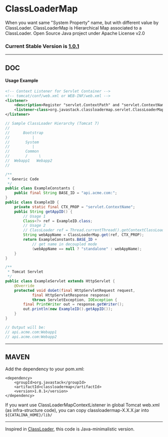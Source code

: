# ClassLoaderMap

When you want same "System Property" name, but with different value by ClassLoader. ClassLoaderMap is Hierarchical Map associated to a ClassLoader. Open Source Java project under Apache License v2.0

### Current Stable Version is [1.0.1](https://search.maven.org/#search|ga|1|g%3Aorg.javastack%20a%3Aclassloadermap)

---

## DOC

#### Usage Example

```xml
<!-- Context Listener for Servlet Container -->
<!-- tomcat/conf/web.xml or WEB-INF/web.xml -->
<listener>
	<description>Register "servlet.ContextPath" and "servlet.ContextName" in ClassLoaderMap</description>
	<listener-class>org.javastack.classloadermap.servlet.ClassLoaderMapContextListener</listener-class>
</listener>
```


```java
// Sample ClassLoader Hierarchy (Tomcat 7)
//
//      Bootstrap
//          |
//       System
//          |
//       Common
//       /     \
//  Webapp1   Webapp2
//

/**
 * Generic Code
 */
public class ExampleConstants {
	public final String BASE_ID = "api.acme.com:";
}
public class ExampleID {
    private static final CTX_PROP = "servlet.ContextName";
	public String getAppID() {
	    // Usage 1
	    Class<?> ref = ExampleID.class;
	    // Usage 2
	    // ClassLoader ref = Thread.currentThread().getContextClassLoader();
	    String webAppName = ClassLoaderMap.get(ref, CTX_PROP);
		return ExampleConstants.BASE_ID +
			// get name in decoupled mode 
			(webAppName == null ? "standalone" : webAppName);
	}
}

/**
 * Tomcat Servlet
 */
public class ExampleServlet extends HttpServlet {
	@Override
	protected void doGet(final HttpServletRequest request, 
			final HttpServletResponse response)
			throws ServletException, IOException {
		final PrintWriter out = response.getWriter();
		out.println(new ExampleID().getAppID());
	}
}

// Output will be:
// api.acme.com:Webapp1
// api.acme.com:Webapp2
```

---

## MAVEN

Add the dependency to your pom.xml:

    <dependency>
        <groupId>org.javastack</groupId>
        <artifactId>classloadermap</artifactId>
        <version>1.0.1</version>
    </dependency>

If you want use ClassLoaderMapContextListener in global Tomcat web.xml (as infra-structure code), you can copy classloadermap-X.X.X.jar into ```${CATALINA_HOME}/lib/```

---
Inspired in [ClassLoader](http://docs.oracle.com/javase/7/docs/api/java/lang/ClassLoader.html), this code is Java-minimalistic version.
